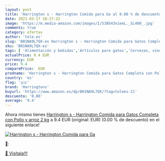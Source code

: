 ```yaml
---
layout: post
title: 'Harrington s - Harrington Comida para Ga al 0.00 % de descuento'
date: 2021-03-17 18:17:22
image: 'https://m.media-amazon.com/images/I/51N543nieeL._SL400_.jpg'
comments: true
category: ofertas
author: 'tole.es'
slug: 'B01NA9L7QX-es Harrington s - Harrington Comida para Gatos Completa con...'
sku: 'B01NA9L7QX-es'
tags: [ 'Alimentación y bebidas','Artículos para gatos','Cervezas, vinos y licores','Comida húmeda para gatos','Comida para gatos','Decoración del hogar','Hogar y cocina','Productos para mascotas','Velas','Velas en frasco','Velas y candelabros','Vinos','Vinos blancos','arroz','harringtons', ]
actualPrice: 9.4 EUR
currency: EUR
price: 9.4
comparePrice:  EUR
prodname: 'Harrington s - Harrington Comida para Gatos Completa con Pollo y arroz  2 kg'
country: 'es'
flag: '🇪🇸'
brand: 'Harringtons'
buyurl: 'https://www.amazon.es/dp/B01NA9L7QX/?tag=tolees-21'
descuento: '0.00'
average: '9.4'
---
```


Ahora mismo tienes [Harrington s - Harrington Comida para Gatos Completa con Pollo y arroz  2 kg](https://www.amazon.es/dp/B01NA9L7QX/?tag=tolees-21) a 9.4 EUR (original:  EUR) (0.00 %  de descuento) en el siguiente enlace!

[![Harrington s - Harrington Comida para Ga](https://m.media-amazon.com/images/I/51N543nieeL._SL400_.jpg)](https://www.amazon.es/dp/B01NA9L7QX/?tag=tolees-21)

🔎:


[🛒 Visítala!!!](https://www.amazon.es/dp/B01NA9L7QX/?tag=tolees-21)
